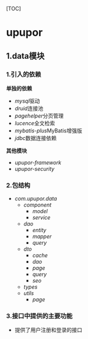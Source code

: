 [TOC]

# upupor

## 1.data模块

### 1.引入的依赖

**单独的依赖**

+ *mysql*驱动
+ *druid*连接池
+ *pagehelper*分页管理
+ *lucence*全文检索
+ *mybatis-plus*MyBatis增强版
+ *jdbc*数据连接依赖



**其他模块**

+ *upupor-framework*
+ *upupor-security*



### 2.包结构

+ *com.upupor.data*
    + *component*
        + *model*
        + *service*
    + *dao*
        + *entity*
        + *mapper*
        + *query*
    + *dto*
        + *cache*
        + *dao*
        + *page*
        + *query*
        + *seo*
    + *types*
    + *utils*
        + *page*



### 3.接口中提供的主要功能

+ 提供了用户注册和登录的接口